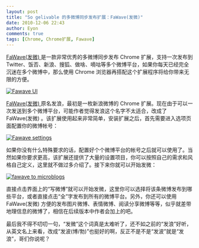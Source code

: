 ```yaml
---
layout: post
title: "So gelivable 的多微博同步发布扩展：FaWave(发微)"
date: 2010-12-06 22:43
author: Eyon
comments: true
tags: [Chrome, Chrome扩展, Fawave]
---
```

[FaWave(发微) ](https://chrome.google.com/extensions/detail/aicelmgbddfgmpieedjiggifabdpcnln)是一款非常优秀的多微博同步发布 Chrome 扩展，支持一次发布到 Twitter、饭否、新浪、搜狐、做啥、嘀咕等多个微博平台，如果你每天已经完全沉迷在多个微博中，那么使用 Chrome 浏览器再搭配这个扩展程序将给你带来无限的方便。

<a href="http://img.chromi.org/2010/12/Screen-shot-2010-12-06-at-下午10.22.17.png">![](http://img.chromi.org/2010/12/Screen-shot-2010-12-06-at-下午10.22.17.png "Fawave UI")</a>

[FaWave(发微) ](https://chrome.google.com/extensions/detail/aicelmgbddfgmpieedjiggifabdpcnln)原名发浪，最初是一枚新浪微博的 Chrome 扩展。现在由于可以一次发送到多个微博平台，可能作者觉得发浪这个名字不太适合，改成了FaWave(发微) 。该扩展使用起来非常简单，安装扩展之后，首先需要进入选项页面配置你的微博帐号：

<a href="http://img.chromi.org/2010/12/Screen-shot-2010-12-06-at-下午10.29.10.png">![](http://img.chromi.org/2010/12/Screen-shot-2010-12-06-at-下午10.29.10-550x280.png "Fawave settings")</a>

如果你没有什么特殊要求的话，配置好个个微博平台的帐号之后就可以使用了。当然如果你要求更高，该扩展还提供了大量的设置项目，你可以按照自己的需求和风格自己定义，这里就不做过多介绍了。接下来你就可以开始发微：

<a href="http://img.chromi.org/2010/12/Screen-shot-2010-12-06-at-下午10.34.51.png">![](http://img.chromi.org/2010/12/Screen-shot-2010-12-06-at-下午10.34.51.png "fawave to microblogs")</a>

直接点击界面上的“写微博”就可以开始发微，这里你可以选择将该条微博发布到哪些平台，或者直接点击“全”字发布到所有的微博平台。另外，你还可以使用FaWave(发微) 方便的发布图片微博、表情微博、阅读分享微博等等，似乎就差带地理信息的微博了，相信在后续版本中作者会加上的吧。

最后我不得不叨叨一句，“发微”这个词真是太难听了，还不如之前的“发浪”好听，从英文名上来看，改成“发波(博/勃)”也挺好的啊，反正不是不是“发波”就是“发浪”，哥们你说呢？








